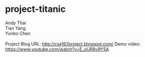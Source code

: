 # project-titanic
Andy Thai<br>
Tian Yang<br>
Yunbo Chen<br>
<br>
Project Blog URL: http://cse167project.blogspot.com/
Demo video: https://www.youtube.com/watch?v=E_oUR8v9Y5A
